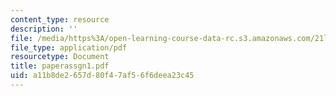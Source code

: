 ```yaml
---
content_type: resource
description: ''
file: /media/https%3A/open-learning-course-data-rc.s3.amazonaws.com/21l-448j-darwin-and-design-fall-2003/a11b8de2657d80f47af56f6deea23c45_paperassgn1.pdf
file_type: application/pdf
resourcetype: Document
title: paperassgn1.pdf
uid: a11b8de2-657d-80f4-7af5-6f6deea23c45
---
```

